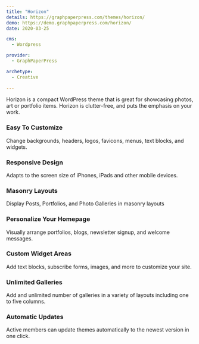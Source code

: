 ```yaml
---
title: "Horizon"
details: https://graphpaperpress.com/themes/horizon/
demo: https://demo.graphpaperpress.com/horizon/
date: 2020-03-25

cms: 
  - Wordpress

provider: 
  - GraphPaperPress

archetype:
  - Creative
  
---
```


Horizon is a compact WordPress theme that is great for showcasing photos, art or portfolio items. Horizon is clutter-free, and puts the emphasis on your work.

### Easy To Customize

Change backgrounds, headers, logos, favicons, menus, text blocks, and widgets.

### Responsive Design

Adapts to the screen size of iPhones, iPads and other mobile devices.

### Masonry Layouts

Display Posts, Portfolios, and Photo Galleries in masonry layouts

### Personalize Your Homepage

Visually arrange portfolios, blogs, newsletter signup, and welcome messages.

### Custom Widget Areas

Add text blocks, subscribe forms, images, and more to customize your site.

### Unlimited Galleries

Add and unlimited number of galleries in a variety of layouts including one to five columns.

### Automatic Updates

Active members can update themes automatically to the newest version in one click.

